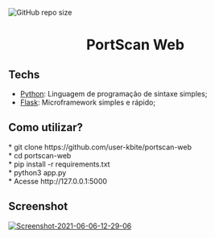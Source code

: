 ![GitHub repo size](https://img.shields.io/github/repo-size/user-kbite/portscan-web)

<h1 align="center">PortScan Web</h1>

## Techs

* [Python](https://www.python.org/): Linguagem de programação de sintaxe simples;
* [Flask](https://flask.palletsprojects.com/en/2.0.x/): Microframework simples e rápido;

## Como utilizar?

<div>
* git clone https://github.com/user-kbite/portscan-web<br>
* cd portscan-web<br>
* pip install -r requirements.txt<br>
* python3 app.py<br>
* Acesse http://127.0.0.1:5000<br>
</div>

## Screenshot

<a href="https://ibb.co/F5X12wS"><img src="https://i.ibb.co/F5X12wS/Screenshot-2021-06-06-12-29-06.png" alt="Screenshot-2021-06-06-12-29-06" border="0"></a>
